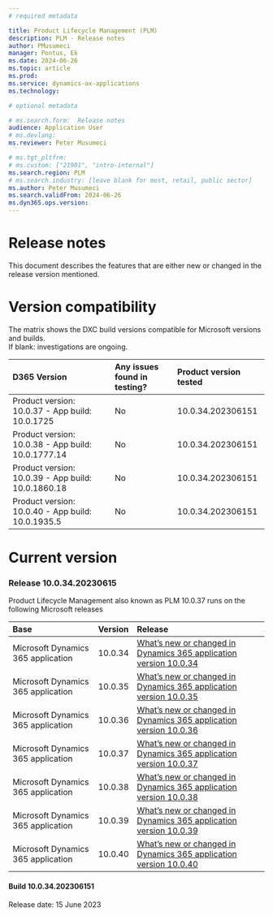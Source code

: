 ```yaml
---
# required metadata

title: Product Lifecycle Management (PLM)
description: PLM - Release notes
author: PMusumeci
manager: Pontus, Ek
ms.date: 2024-06-26
ms.topic: article
ms.prod: 
ms.service: dynamics-ax-applications
ms.technology: 

# optional metadata

# ms.search.form:  Release notes
audience: Application User
# ms.devlang: 
ms.reviewer: Peter Musumeci

# ms.tgt_pltfrm: 
# ms.custom: ["21901", "intro-internal"]
ms.search.region: PLM
# ms.search.industry: [leave blank for most, retail, public sector]
ms.author: Peter Musumeci
ms.search.validFrom: 2024-06-26
ms.dyn365.ops.version: 
---
```


# Release notes
This document describes the features that are either new or changed in the release version mentioned.

# Version compatibility
The matrix shows the DXC build versions compatible for Microsoft versions and builds. <br>
If blank: investigations are ongoing. <br>

D365 Version	  | Any issues found in testing?	  | Product version tested
:--       	  |:--           			  |:--
Product version: 10.0.37   - App build: 10.0.1725	  | No	          | 10.0.34.202306151
Product version: 10.0.38   - App build: 10.0.1777.14	  | No				          | 10.0.34.202306151
Product version: 10.0.39   - App build: 10.0.1860.18	  | No				          | 10.0.34.202306151
Product version: 10.0.40   - App build: 10.0.1935.5	  | No	| 10.0.34.202306151


# Current version

### Release 10.0.34.20230615

Product Lifecycle Management also known as  PLM 10.0.37 runs on the following Microsoft releases

Base	  | Version	  | Release
:--       |:--            |:--
Microsoft Dynamics 365 application	| 10.0.34	  | [What’s new or changed in Dynamics 365 application version 10.0.34](https://docs.microsoft.com/en-us/dynamics365/finance/get-started/whats-new-changed-10-0-34)
Microsoft Dynamics 365 application	| 10.0.35	  | [What’s new or changed in Dynamics 365 application version 10.0.35](https://docs.microsoft.com/en-us/dynamics365/finance/get-started/whats-new-changed-10-0-35)
Microsoft Dynamics 365 application	| 10.0.36	  | [What’s new or changed in Dynamics 365 application version 10.0.36](https://docs.microsoft.com/en-us/dynamics365/finance/get-started/whats-new-changed-10-0-36)
Microsoft Dynamics 365 application	| 10.0.37	  | [What’s new or changed in Dynamics 365 application version 10.0.37](https://docs.microsoft.com/en-us/dynamics365/finance/get-started/whats-new-changed-10-0-37)
Microsoft Dynamics 365 application	| 10.0.38	  | [What’s new or changed in Dynamics 365 application version 10.0.38](https://docs.microsoft.com/en-us/dynamics365/finance/get-started/whats-new-changed-10-0-38)
Microsoft Dynamics 365 application	| 10.0.39	  | [What’s new or changed in Dynamics 365 application version 10.0.39](https://docs.microsoft.com/en-us/dynamics365/finance/get-started/whats-new-changed-10-0-39)
Microsoft Dynamics 365 application	| 10.0.40	  | [What’s new or changed in Dynamics 365 application version 10.0.40](https://docs.microsoft.com/en-us/dynamics365/finance/get-started/whats-new-changed-10-0-40)

#### Build 10.0.34.202306151
Release date: 15 June 2023 <br>
